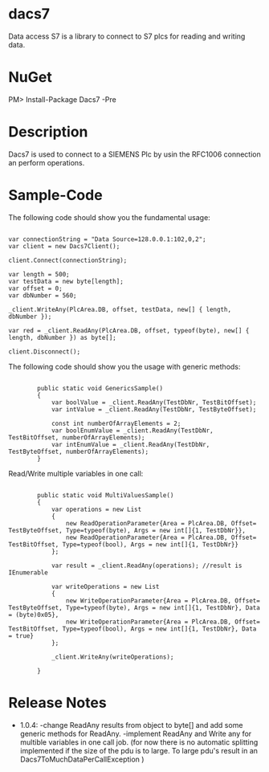 # dacs7

Data access S7 is a library to connect to S7 plcs for reading and writing data.

NuGet
=====
PM>  Install-Package Dacs7 -Pre 

Description
==============================

Dacs7 is used to connect to a SIEMENS Plc by usin the RFC1006 connection an perform operations.

Sample-Code
==============================

The following code should show you the fundamental usage:

<pre><code>
var connectionString = "Data Source=128.0.0.1:102,0,2";
var client = new Dacs7Client();

client.Connect(connectionString);

var length = 500;
var testData = new byte[length];
var offset = 0;
var dbNumber = 560;

_client.WriteAny(PlcArea.DB, offset, testData, new[] { length, dbNumber });

var red = _client.ReadAny(PlcArea.DB, offset, typeof(byte), new[] { length, dbNumber }) as byte[];

client.Disconnect();
</code></pre>


The following code should show you the usage with generic methods:

<pre><code>
        public static void GenericsSample()
        {
            var boolValue = _client.ReadAny<bool>(TestDbNr, TestBitOffset);
            var intValue = _client.ReadAny<int>(TestDbNr, TestByteOffset);

            const int numberOfArrayElements = 2;
            var boolEnumValue = _client.ReadAny<bool>(TestDbNr, TestBitOffset, numberOfArrayElements);
            var intEnumValue = _client.ReadAny<int>(TestDbNr, TestByteOffset, numberOfArrayElements);
        }
</code></pre>

Read/Write multiple variables in one call:

<pre><code>
        public static void MultiValuesSample()
        {
            var operations = new List<ReadOperationParameter>
            {
                new ReadOperationParameter{Area = PlcArea.DB, Offset= TestByteOffset, Type=typeof(byte), Args = new int[]{1, TestDbNr}},
                new ReadOperationParameter{Area = PlcArea.DB, Offset= TestBitOffset, Type=typeof(bool), Args = new int[]{1, TestDbNr}}
            };

            var result = _client.ReadAny(operations); //result is IEnumerable<byte[]>

            var writeOperations = new List<WriteOperationParameter>
            {
                new WriteOperationParameter{Area = PlcArea.DB, Offset= TestByteOffset, Type=typeof(byte), Args = new int[]{1, TestDbNr}, Data = (byte)0x05},
                new WriteOperationParameter{Area = PlcArea.DB, Offset= TestBitOffset, Type=typeof(bool), Args = new int[]{1, TestDbNr}, Data = true}
            };

            _client.WriteAny(writeOperations);

        }
</code></pre>


Release Notes
==============================
* 1.0.4:  -change ReadAny results from object to byte[] and add some generic methods for ReadAny.
          -implement ReadAny and Write any for multible variables in one call job. (for now there is no automatic splitting        implemented if the size of the pdu is to large. To large pdu's result in an Dacs7ToMuchDataPerCallException )
